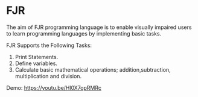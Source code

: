 # FJR
The  aim  of  FJR  programming  language  is  to  enable visually impaired users to learn programming languages by implementing  basic  tasks.  

FJR Supports the Following Tasks:
1. Print  Statements.
2. Define  variables.
3. Calculate basic mathematical operations; addition,subtraction, multiplication and division.

Demo: 
https://youtu.be/Hl0X7opRMRc
